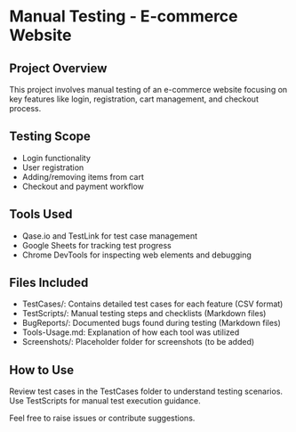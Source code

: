 # Manual Testing - E-commerce Website

## Project Overview
This project involves manual testing of an e-commerce website focusing on key features like login, registration, cart management, and checkout process.

## Testing Scope
- Login functionality
- User registration
- Adding/removing items from cart
- Checkout and payment workflow

## Tools Used
- Qase.io and TestLink for test case management
- Google Sheets for tracking test progress
- Chrome DevTools for inspecting web elements and debugging

## Files Included
- TestCases/: Contains detailed test cases for each feature (CSV format)
- TestScripts/: Manual testing steps and checklists (Markdown files)
- BugReports/: Documented bugs found during testing (Markdown files)
- Tools-Usage.md: Explanation of how each tool was utilized
- Screenshots/: Placeholder folder for screenshots (to be added)

## How to Use
Review test cases in the TestCases folder to understand testing scenarios. Use TestScripts for manual test execution guidance.

Feel free to raise issues or contribute suggestions.
